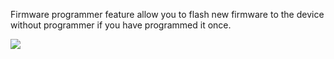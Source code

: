 Firmware programmer feature allow you to flash new firmware to the device without programmer if you have programmed it once.

<img src="https://d.radikal.ru/d16/2001/1f/9d871b290323.png"/>

